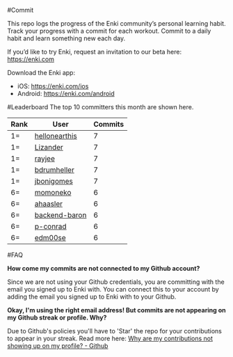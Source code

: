 #Commit

This repo logs the progress of the Enki community’s personal learning habit. Track your progress with a commit for each workout. Commit to a daily habit and learn something new each day.

If you’d like to try Enki, request an invitation to our beta here: https://enki.com

Download the Enki app: 
 - iOS: https://enki.com/ios
 - Android: https://enki.com/android

#Leaderboard
The top 10 committers this month are shown here.

| Rank | User | Commits |
|------|------|---------|
|1=|[hellonearthis](https://github.com/hellonearthis)|7|
|1=|[Lizander](https://github.com/Lizander)|7|
|1=|[rayjee](https://github.com/rayjee)|7|
|1=|[bdrumheller](https://github.com/bdrumheller)|7|
|1=|[jbonigomes](https://github.com/jbonigomes)|7|
|6=|[momoneko](https://github.com/momoneko)|6|
|6=|[ahaasler](https://github.com/ahaasler)|6|
|6=|[backend-baron](https://github.com/backend-baron)|6|
|6=|[p-conrad](https://github.com/p-conrad)|6|
|6=|[edm00se](https://github.com/edm00se)|6|

#FAQ

**How come my commits are not connected to my Github account?**

Since we are not using your Github credentials, you are committing with the email you signed up to Enki with. You can connect this to your account by adding the email you signed up to Enki with to your Github.

**Okay, I'm using the right email address! But commits are not appearing on my Github streak or profile. Why?**

Due to Github's policies you'll have to 'Star' the repo for your contributions to appear in your streak. Read more here: [Why are my contributions not showing up on my profile? - Github](https://help.github.com/articles/why-are-my-contributions-not-showing-up-on-my-profile/)
